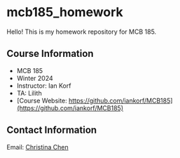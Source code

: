 # mcb185_homework

Hello! This is my homework repository for MCB 185.

## Course Information

- MCB 185
- Winter 2024
- Instructor: Ian Korf
- TA: Lilith
- [Course Website: https://github.com/iankorf/MCB185](https://github.com/iankorf/MCB185)

## Contact Information

Email: [Christina Chen](omqchen@ucdavis.edu)
